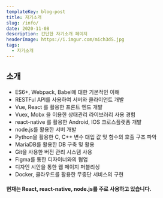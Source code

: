 ```yaml
---
templateKey: blog-post
title: 자기소개
slug: /info/
date: 2020-11-08
description: 간단한 자기소개 페이지
headerImage: https://i.imgur.com/mich3dS.jpg
tags:
  - 자기소개
---
```


## 소개

- ES6+, Webpack, Babel에 대한 기본적인 이해
- RESTFul API를 사용하여 서버와 클라이언트 개발
- Vue, React 를 활용한 프론트 엔드 개발
- Vuex, Mobx 을 이용한 상태관리 라이브러리 사용 경험
- react-native 를 활용한 Android, IOS 크로스플랫폼 개발
- node.js를 활용한 서버 개발
- Python을 활용한 C, C++ 변수 대입 값 및 함수의 호출 구조 파악
- MariaDB를 활용한 DB 구축 및 활용
- Git을 사용한 버전 관리 시스템 사용
- Figma를 통한 디자이너와의 협업
- 디자인 시안을 통한 웹 페이지 퍼블리싱
- Docker, 클라우드를 활용한 무중단 서비스의 구현

#### 현재는 React, react-native, node.js를 주로 사용하고 있습니다.

